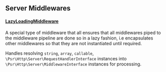 ## Server Middlewares

#### [LazyLoadingMiddleware](/src/Server/Middleware/LazyLoadingMiddleware.php)
A special type of middleware that all ensures that all middlewares piped to the middleware pipeline are done so in a lazy fashion, i.e encapsulates other middlewares so that they are not instantiated until required.

Handles resolving `string`, `array`, `callable`, `\Psr\Http\Server\RequestHandlerInterface` instances into `\Psr\Http\Server\MiddlewareInterface` instances for processing.
